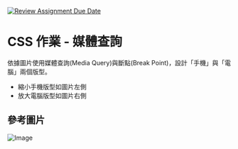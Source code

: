 [![Review Assignment Due Date](https://classroom.github.com/assets/deadline-readme-button-24ddc0f5d75046c5622901739e7c5dd533143b0c8e959d652212380cedb1ea36.svg)](https://classroom.github.com/a/5m-RavRf)
# CSS 作業 - 媒體查詢

依據圖片使用媒體查詢(Media Query)與斷點(Break Point)，設計「手機」與「電腦」兩個版型。

- 縮小手機版型如圖片左側
- 放大電腦版型如圖片右側

## 參考圖片

![Image](https://i.imgur.com/BKlGCxg.png)
